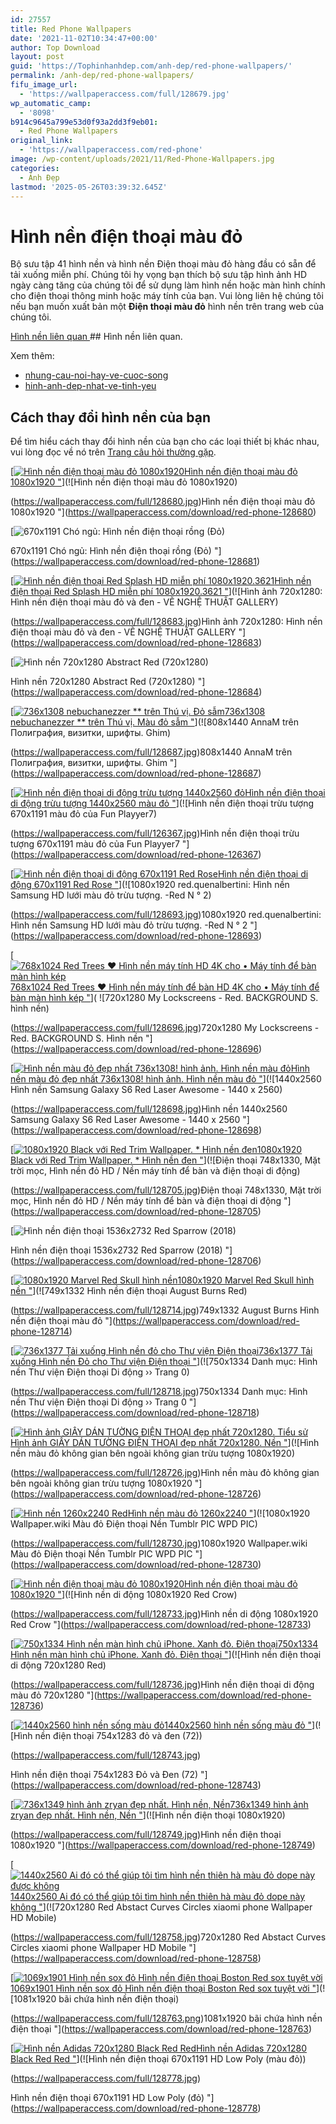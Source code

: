 ```yaml
---
id: 27557
title: Red Phone Wallpapers
date: '2021-11-02T10:34:47+00:00'
author: Top Download
layout: post
guid: 'https://Tophinhanhdep.com/anh-dep/red-phone-wallpapers/'
permalink: /anh-dep/red-phone-wallpapers/
fifu_image_url:
  - 'https://wallpaperaccess.com/full/128679.jpg'
wp_automatic_camp:
  - '8098'
b914c9645a799e53d0f93a2dd3f9eb01:
  - Red Phone Wallpapers
original_link:
  - 'https://wallpaperaccess.com/red-phone'
image: /wp-content/uploads/2021/11/Red-Phone-Wallpapers.jpg
categories:
  - Ảnh Đẹp
lastmod: '2025-05-26T03:39:32.645Z'
---
```

# Hình nền điện thoại màu đỏ

Bộ sưu tập 41 hình nền và hình nền Điện thoại màu đỏ hàng đầu có sẵn để tải xuống miễn phí. Chúng tôi hy vọng bạn thích bộ sưu tập hình ảnh HD ngày càng tăng của chúng tôi để sử dụng làm hình nền hoặc màn hình chính cho điện thoại thông minh hoặc máy tính của bạn. Vui lòng liên hệ chúng tôi nếu bạn muốn xuất bản một **Điện thoại màu đỏ** hình nền trên trang web của chúng tôi.

[Hình nền liên quan ](#related) ## Hình nền liên quan.

   
 Xem thêm:

   
- [nhung-cau-noi-hay-ve-cuoc-song](https://tophinhanhdep.com/nhung-cau-noi-hay/nhung-cau-noi-hay-ve-cuoc-song/)
- [hinh-anh-dep-nhat-ve-tinh-yeu](https://tophinhanhdep.com/anh-tinh-yeu/hinh-anh-dep-nhat-ve-tinh-yeu/)

## Cách thay đổi hình nền của bạn

Để tìm hiểu cách thay đổi hình nền của bạn cho các loại thiết bị khác nhau, vui lòng đọc về nó trên [Trang câu hỏi thường gặp](https://tophinhanhdep.com/faq/).

  
[[![Hình nền điện thoại màu đỏ 1080x1920](https://wallpaperaccess.com/full/128679.jpg)Hình nền điện thoại màu đỏ 1080x1920 "](https://wallpaperaccess.com/download/red-phone-128679)](![Hình nền điện thoại màu đỏ 1080x1920)

(https://wallpaperaccess.com/full/128680.jpg)Hình nền điện thoại màu đỏ 1080x1920 "](https://wallpaperaccess.com/download/red-phone-128680)

[![670x1191 Chó ngủ: Hình nền điện thoại rồng (Đỏ)](https://wallpaperaccess.com/full/128681.jpg)

670x1191 Chó ngủ: Hình nền điện thoại rồng (Đỏ) "](https://wallpaperaccess.com/download/red-phone-128681)

[[![Hình nền điện thoại Red Splash HD miễn phí 1080x1920.3621](https://wallpaperaccess.com/full/128682.jpg)Hình nền điện thoại Red Splash HD miễn phí 1080x1920.3621 "](https://wallpaperaccess.com/download/red-phone-128682)](![Hình ảnh 720x1280: Hình nền điện thoại màu đỏ và đen - VẼ NGHỆ THUẬT GALLERY)

(https://wallpaperaccess.com/full/128683.jpg)Hình ảnh 720x1280: Hình nền điện thoại màu đỏ và đen - VẼ NGHỆ THUẬT GALLERY "](https://wallpaperaccess.com/download/red-phone-128683)

[![Hình nền 720x1280 Abstract Red (720x1280)](https://wallpaperaccess.com/full/128684.jpg)

Hình nền 720x1280 Abstract Red (720x1280) "](https://wallpaperaccess.com/download/red-phone-128684)

[[![736x1308 nebuchanezzer ** trên Thú vị.  Đỏ sẫm](https://wallpaperaccess.com/full/128685.jpg)736x1308 nebuchanezzer \*\* trên Thú vị. Màu đỏ sẫm "](https://wallpaperaccess.com/download/red-phone-128685)](![808x1440 AnnaM trên Полиграфия, визитки, шрифты.  Ghim)

(https://wallpaperaccess.com/full/128687.jpg)808x1440 AnnaM trên Полиграфия, визитки, шрифты. Ghim "](https://wallpaperaccess.com/download/red-phone-128687)

[[![Hình nền điện thoại di động trừu tượng 1440x2560 đỏ](https://wallpaperaccess.com/full/128688.jpg)Hình nền điện thoại di động trừu tượng 1440x2560 màu đỏ "](https://wallpaperaccess.com/download/red-phone-128688)](![Hình nền điện thoại trừu tượng 670x1191 màu đỏ của Fun Playyer7)

(https://wallpaperaccess.com/full/126367.jpg)Hình nền điện thoại trừu tượng 670x1191 màu đỏ của Fun Playyer7 "](https://wallpaperaccess.com/download/red-phone-126367)

[[![Hình nền điện thoại di động 670x1191 Red Rose](https://wallpaperaccess.com/full/128690.jpg)Hình nền điện thoại di động 670x1191 Red Rose "](https://wallpaperaccess.com/download/red-phone-128690)](![1080x1920 red.quenalbertini: Hình nền Samsung HD lưới màu đỏ trừu tượng.  -Red N ° 2)

(https://wallpaperaccess.com/full/128693.jpg)1080x1920 red.quenalbertini: Hình nền Samsung HD lưới màu đỏ trừu tượng. -Red N ° 2 "](https://wallpaperaccess.com/download/red-phone-128693)

[[![768x1024 Red Trees ❤ Hình nền máy tính HD 4K cho • Máy tính để bàn màn hình kép](https://wallpaperaccess.com/full/128694.jpg)768x1024 Red Trees ❤ Hình nền máy tính để bàn HD 4K cho • Máy tính để bàn màn hình kép "](https://wallpaperaccess.com/download/red-phone-128694)]( ![720x1280 My Lockscreens - Red.  BACKGROUND S. hình nền)

(https://wallpaperaccess.com/full/128696.jpg)720x1280 My Lockscreens - Red. BACKGROUND S. Hình nền "](https://wallpaperaccess.com/download/red-phone-128696)

[[![Hình nền màu đỏ đẹp nhất 736x1308!  hình ảnh.  Hình nền màu đỏ](https://wallpaperaccess.com/full/128697.jpg)Hình nền màu đỏ đẹp nhất 736x1308! hình ảnh. Hình nền màu đỏ "](https://wallpaperaccess.com/download/red-phone-128697)](![1440x2560 Hình nền Samsung Galaxy S6 Red Laser Awesome - 1440 x 2560)

(https://wallpaperaccess.com/full/128698.jpg)Hình nền 1440x2560 Samsung Galaxy S6 Red Laser Awesome - 1440 x 2560 "](https://wallpaperaccess.com/download/red-phone-128698)

[[![1080x1920 Black với Red Trim Wallpaper.  * Hình nền đen](https://wallpaperaccess.com/full/128700.jpg)1080x1920 Black với Red Trim Wallpaper. \* Hình nền đen "](https://wallpaperaccess.com/download/red-phone-128700)](![Điện thoại 748x1330, Mặt trời mọc, Hình nền đỏ HD / Nền máy tính để bàn và điện thoại di động)

(https://wallpaperaccess.com/full/128705.jpg)Điện thoại 748x1330, Mặt trời mọc, Hình nền đỏ HD / Nền máy tính để bàn và điện thoại di động "](https://wallpaperaccess.com/download/red-phone-128705)

[![Hình nền điện thoại 1536x2732 Red Sparrow (2018)](https://wallpaperaccess.com/full/128706.jpg)

Hình nền điện thoại 1536x2732 Red Sparrow (2018) "](https://wallpaperaccess.com/download/red-phone-128706)

[[![1080x1920 Marvel Red Skull hình nền](https://wallpaperaccess.com/full/128709.jpg)1080x1920 Marvel Red Skull hình nền "](https://wallpaperaccess.com/download/red-phone-128709)](![749x1332 Hình nền điện thoại August Burns Red)

(https://wallpaperaccess.com/full/128714.jpg)749x1332 August Burns Hình nền điện thoại màu đỏ "](https://wallpaperaccess.com/download/red-phone-128714)

[[![736x1377 Tải xuống Hình nền đỏ cho Thư viện Điện thoại](https://wallpaperaccess.com/full/128716.jpg)736x1377 Tải xuống Hình nền Đỏ cho Thư viện Điện thoại "](https://wallpaperaccess.com/download/red-phone-128716)](![750x1334 Danh mục: Hình nền Thư viện Điện thoại Di động ›› Trang 0)

(https://wallpaperaccess.com/full/128718.jpg)750x1334 Danh mục: Hình nền Thư viện Điện thoại Di động ›› Trang 0 "](https://wallpaperaccess.com/download/red-phone-128718)

[[![Hình ảnh GIẤY DÁN TƯỜNG ĐIỆN THOẠI đẹp nhất 720x1280.  Tiểu sử](https://wallpaperaccess.com/full/128719.jpg)Hình ảnh GIẤY DÁN TƯỜNG ĐIỆN THOẠI đẹp nhất 720x1280. Nền "](https://wallpaperaccess.com/download/red-phone-128719)](![Hình nền màu đỏ không gian bên ngoài không gian trừu tượng 1080x1920)

(https://wallpaperaccess.com/full/128726.jpg)Hình nền màu đỏ không gian bên ngoài không gian trừu tượng 1080x1920 "](https://wallpaperaccess.com/download/red-phone-128726)

[[![Hình nền 1260x2240 Red](https://wallpaperaccess.com/full/128729.jpg)Hình nền màu đỏ 1260x2240 "](https://wallpaperaccess.com/download/red-phone-128729)](![1080x1920 Wallpaper.wiki Màu đỏ Điện thoại Nền Tumblr PIC WPD PIC)

(https://wallpaperaccess.com/full/128730.jpg)1080x1920 Wallpaper.wiki Màu đỏ Điện thoại Nền Tumblr PIC WPD PIC "](https://wallpaperaccess.com/download/red-phone-128730)

[[![Hình nền điện thoại màu đỏ 1080x1920](https://wallpaperaccess.com/full/128731.jpg)Hình nền điện thoại màu đỏ 1080x1920 "](https://wallpaperaccess.com/download/red-phone-128731)](![Hình nền di động 1080x1920 Red Crow)

(https://wallpaperaccess.com/full/128733.jpg)Hình nền di động 1080x1920 Red Crow "](https://wallpaperaccess.com/download/red-phone-128733)

[[![750x1334 Hình nền màn hình chủ iPhone.  Xanh đỏ.  Điện thoại](https://wallpaperaccess.com/full/128735.jpg)750x1334 Hình nền màn hình chủ iPhone. Xanh đỏ. Điện thoại "](https://wallpaperaccess.com/download/red-phone-128735)](![Hình nền điện thoại di động 720x1280 Red)

(https://wallpaperaccess.com/full/128736.jpg)Hình nền điện thoại di động màu đỏ 720x1280 "](https://wallpaperaccess.com/download/red-phone-128736)

[[![1440x2560 hình nền sống màu đỏ](https://wallpaperaccess.com/full/128737.jpg)1440x2560 hình nền sống màu đỏ "](https://wallpaperaccess.com/download/red-phone-128737)](![Hình nền điện thoại 754x1283 đỏ và đen (72))

(https://wallpaperaccess.com/full/128743.jpg)

Hình nền điện thoại 754x1283 Đỏ và Đen (72) "](https://wallpaperaccess.com/download/red-phone-128743)

[[![736x1349 hình ảnh zryan đẹp nhất.  Hình nền, Nền](https://wallpaperaccess.com/full/128746.jpg)736x1349 hình ảnh zryan đẹp nhất. Hình nền, Nền "](https://wallpaperaccess.com/download/red-phone-128746)](![Hình nền điện thoại 1080x1920)

(https://wallpaperaccess.com/full/128749.jpg)Hình nền điện thoại 1080x1920 "](https://wallpaperaccess.com/download/red-phone-128749)

[[![1440x2560 Ai đó có thể giúp tôi tìm hình nền thiên hà màu đỏ dope này được không](https://wallpaperaccess.com/full/128753.png)1440x2560 Ai đó có thể giúp tôi tìm hình nền thiên hà màu đỏ dope này không "](https://wallpaperaccess.com/download/red-phone-128753)](![720x1280 Red Abstact Curves Circles xiaomi phone Wallpaper HD Mobile)

(https://wallpaperaccess.com/full/128758.jpg)720x1280 Red Abstact Curves Circles xiaomi phone Wallpaper HD Mobile "](https://wallpaperaccess.com/download/red-phone-128758)

[[![1069x1901 Hình nền sox đỏ Hình nền điện thoại Boston Red sox tuyệt vời](https://wallpaperaccess.com/full/128761.jpg)1069x1901 Hình nền sox đỏ Hình nền điện thoại Boston Red sox tuyệt vời "](https://wallpaperaccess.com/download/red-phone-128761)](![1081x1920 bãi chứa hình nền điện thoại)

(https://wallpaperaccess.com/full/128763.png)1081x1920 bãi chứa hình nền điện thoại "](https://wallpaperaccess.com/download/red-phone-128763)

[[![Hình nền Adidas 720x1280 Black Red Red](https://wallpaperaccess.com/full/128771.jpg)Hình nền Adidas 720x1280 Black Red Red "](https://wallpaperaccess.com/download/red-phone-128771)](![Hình nền điện thoại 670x1191 HD Low Poly (màu đỏ))

(https://wallpaperaccess.com/full/128778.jpg)

Hình nền điện thoại 670x1191 HD Low Poly (đỏ) "](https://wallpaperaccess.com/download/red-phone-128778)
